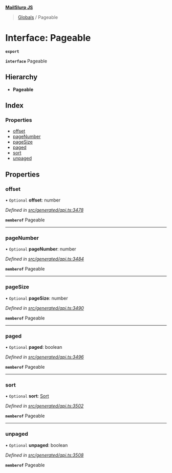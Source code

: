 **[MailSlurp JS](../README.md)**

> [Globals](../README.md) / Pageable

# Interface: Pageable

**`export`** 

**`interface`** Pageable

## Hierarchy

* **Pageable**

## Index

### Properties

* [offset](pageable.md#offset)
* [pageNumber](pageable.md#pagenumber)
* [pageSize](pageable.md#pagesize)
* [paged](pageable.md#paged)
* [sort](pageable.md#sort)
* [unpaged](pageable.md#unpaged)

## Properties

### offset

• `Optional` **offset**: number

*Defined in [src/generated/api.ts:3478](https://github.com/mailslurp/mailslurp-client/blob/c83a162/src/generated/api.ts#L3478)*

**`memberof`** Pageable

___

### pageNumber

• `Optional` **pageNumber**: number

*Defined in [src/generated/api.ts:3484](https://github.com/mailslurp/mailslurp-client/blob/c83a162/src/generated/api.ts#L3484)*

**`memberof`** Pageable

___

### pageSize

• `Optional` **pageSize**: number

*Defined in [src/generated/api.ts:3490](https://github.com/mailslurp/mailslurp-client/blob/c83a162/src/generated/api.ts#L3490)*

**`memberof`** Pageable

___

### paged

• `Optional` **paged**: boolean

*Defined in [src/generated/api.ts:3496](https://github.com/mailslurp/mailslurp-client/blob/c83a162/src/generated/api.ts#L3496)*

**`memberof`** Pageable

___

### sort

• `Optional` **sort**: [Sort](sort.md)

*Defined in [src/generated/api.ts:3502](https://github.com/mailslurp/mailslurp-client/blob/c83a162/src/generated/api.ts#L3502)*

**`memberof`** Pageable

___

### unpaged

• `Optional` **unpaged**: boolean

*Defined in [src/generated/api.ts:3508](https://github.com/mailslurp/mailslurp-client/blob/c83a162/src/generated/api.ts#L3508)*

**`memberof`** Pageable
